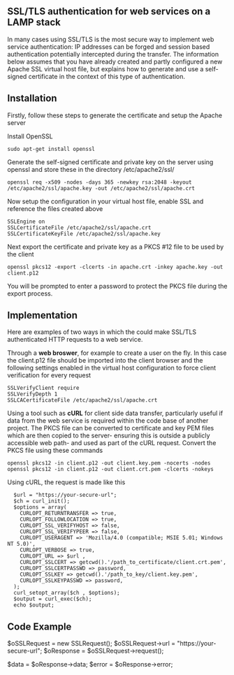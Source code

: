 ## SSL/TLS authentication for web services on a LAMP stack

In many cases using SSL/TLS is the most secure way to implement web service authentication: IP addresses can be forged and session based authentication potentially intercepted during the transfer. The information below assumes that you have already created and partly configured a new Apache SSL virtual host file, but explains how to generate and use a self-signed certificate in the context of this type of authentication.

## Installation

Firstly, follow these steps to generate the certificate and setup the Apache server

Install OpenSSL
```
sudo apt-get install openssl
```
Generate the self-signed certificate and private key on the server using openssl and store these in the directory /etc/apache2/ssl/
```
openssl req -x509 -nodes -days 365 -newkey rsa:2048 -keyout /etc/apache2/ssl/apache.key -out /etc/apache2/ssl/apache.crt
```
Now setup the configuration in your virtual host file, enable SSL and reference the files created above
```
SSLEngine on
SSLCertificateFile /etc/apache2/ssl/apache.crt
SSLCertificateKeyFile /etc/apache2/ssl/apache.key
```
Next export the certificate and private key as a PKCS #12 file to be used by the client
```
openssl pkcs12 -export -clcerts -in apache.crt -inkey apache.key -out client.p12
```
You will be prompted to enter a password to protect the PKCS file during the export process.

## Implementation

Here are examples of two ways in which the could make SSL/TLS authenticated HTTP requests to a web service.

Through a **web broswer**, for example to create a user on the fly. In this case the client.p12 file should be imported into the client browser and the following settings enabled in the virtual host configuration to force client verification for every request
```
SSLVerifyClient require
SSLVerifyDepth 1
SSLCACertificateFile /etc/apache2/ssl/apache.crt
```
Using a tool such as **cURL** for client side data transfer, particularly useful if data from the web service is required within the code base of another project. The PKCS file can be converted to certificate and key PEM files which are then copied to the server- ensuring this is outside a publicly accessible web path- and used as part of the cURL request. Convert the PKCS file using these commands
```
openssl pkcs12 -in client.p12 -out client.key.pem -nocerts -nodes
openssl pkcs12 -in client.p12 -out client.crt.pem -clcerts -nokeys
```

Using cURL, the request is made like this
```
  $url = "https://your-secure-url";
  $ch = curl_init();
  $options = array(
    CURLOPT_RETURNTRANSFER => true,
    CURLOPT_FOLLOWLOCATION => true,
    CURLOPT_SSL_VERIFYHOST => false,
    CURLOPT_SSL_VERIFYPEER => false,
    CURLOPT_USERAGENT => 'Mozilla/4.0 (compatible; MSIE 5.01; Windows NT 5.0)',
    CURLOPT_VERBOSE => true,
    CURLOPT_URL => $url ,
    CURLOPT_SSLCERT => getcwd().'/path_to_certificate/client.crt.pem',
    CURLOPT_SSLCERTPASSWD => password,
    CURLOPT_SSLKEY => getcwd().'/path_to_key/client.key.pem',
    CURLOPT_SSLKEYPASSWD => password,
  );
  curl_setopt_array($ch , $options);
  $output = curl_exec($ch);
  echo $output;
```

## Code Example

$oSSLRequest = new SSLRequest();
$oSSLRequest->url = "https://your-secure-url";
$oResponse = $oSSLRequest->request();

$data = $oResponse->data;
$error = $oResponse->error;
